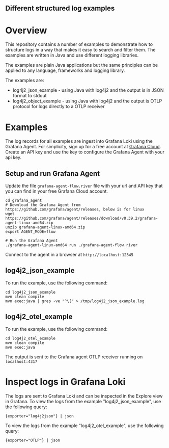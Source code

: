 Different structured log examples
---------------------------------

# Overview 
This repository contains a number of examples to demonstrate how to structure logs in a way that makes it easy to 
search and filter them. The examples are written in Java and use different logging libraries.

The examples are plain Java applications but the same principles can be applied to any language, frameworks and 
logging library. 

The examples are:

- log4j2_json_example - using Java with log4j2 and the output is in JSON format to stdout
- log4j2_object_example - using Java with log4j2 and the output is OTLP protocol for logs directly to a OTLP receiver

# Examples

The log records for all examples are ingest into Grafana Loki using the Grafana Agent.
For simplicity, sign up for a free account at [Grafana Cloud](https://grafana.com/products/cloud/). 
Create an API key and use the key to configure the Grafana Agent with your api key.

## Setup and run Grafana Agent

Update the file `grafana-agent-flow.river` file with your url and API key that you can find in your free Grafana Cloud 
account. 

```shell
cd grafana_agent
# Download the Grafana Agent from https://github.com/grafana/agent/releases, below is for linux
wget https://github.com/grafana/agent/releases/download/v0.39.2/grafana-agent-linux-amd64.zip
unzip grafana-agent-linux-amd64.zip
export AGENT_MODE=flow 

# Run the Grafana Agent
./grafana-agent-linux-amd64 run ./grafana-agent-flow.river
```
Connect to the agent in a browser at `http://localhost:12345`

## log4j2_json_example
To run the example, use the following command:

```shell
cd log4j2_json_example
mvn clean compile 
mvn exec:java | grep -ve "^\[" > /tmp/log4j2_json_example.log 
```

## log4j2_otel_example

To run the example, use the following command:

```shell
cd log4j2_otel_example
mvn clean compile
mvn exec:java 
```
The output is sent to the Grafana agent OTLP receiver running on `localhost:4317`

# Inspect logs in Grafana Loki
The logs are sent to Grafana Loki and can be inspected in the Explore view in Grafana. 
To view the logs from the example "log4j2_json_example", use the following query:
```shell
{exporter="log4j2json"} | json
```
To view the logs from the example "log4j2_otel_example", use the following query:
```shell
{exporter="OTLP"} | json
```
